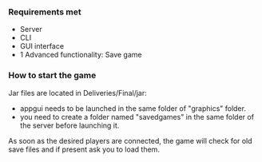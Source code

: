 ### Requirements met
- Server
- CLI
- GUI interface
- 1 Advanced functionality: Save game

### How to start the game
Jar files are located in Deliveries/Final/jar:
- appgui needs to be launched in the same folder of "graphics" folder.
- you need to create a folder named "savedgames" in the same folder of the server before launching it.

As soon as the desired players are connected, the game will check for old save files and if present ask you to load them.
